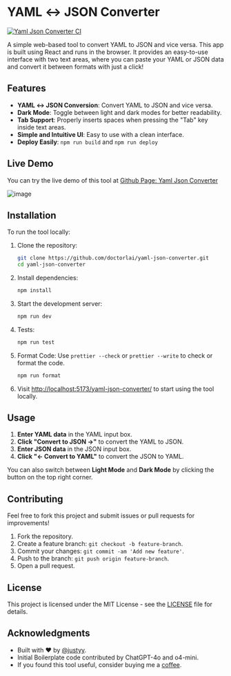 # YAML ↔ JSON Converter
[![Yaml Json Converter CI](https://github.com/DoctorLai/yaml-json-converter/actions/workflows/ci.yaml/badge.svg)](https://github.com/DoctorLai/yaml-json-converter/actions/workflows/ci.yaml)

A simple web-based tool to convert YAML to JSON and vice versa. This app is built using React and runs in the browser. It provides an easy-to-use interface with two text areas, where you can paste your YAML or JSON data and convert it between formats with just a click!

## Features

- **YAML ↔ JSON Conversion**: Convert YAML to JSON and vice versa.
- **Dark Mode**: Toggle between light and dark modes for better readability.
- **Tab Support**: Properly inserts spaces when pressing the "Tab" key inside text areas.
- **Simple and Intuitive UI**: Easy to use with a clean interface.
- **Deploy Easily**: `npm run build` and `npm run deploy`

## Live Demo

You can try the live demo of this tool at [Github Page: Yaml Json Converter](https://doctorlai.github.io/yaml-json-converter/)

![image](https://github.com/user-attachments/assets/86d78642-6da0-4ad4-b4df-46e64c1873d0)

## Installation

To run the tool locally:

1. Clone the repository:
    ```bash
    git clone https://github.com/doctorlai/yaml-json-converter.git
    cd yaml-json-converter
    ```

2. Install dependencies:
    ```bash
    npm install
    ```

3. Start the development server:
    ```bash
    npm run dev
    ```

4. Tests:
    ```bash
    npm run test
    ```

5. Format Code:
    Use `prettier --check` or `prettier --write` to check or format the code.
    ```bash
    npm run format
    ```

6. Visit [http://localhost:5173/yaml-json-converter/](http://localhost:5173/yaml-json-converter/) to start using the tool locally.

## Usage

1. **Enter YAML data** in the YAML input box.
2. **Click "Convert to JSON →"** to convert the YAML to JSON.
3. **Enter JSON data** in the JSON input box.
4. **Click "← Convert to YAML"** to convert the JSON to YAML.

You can also switch between **Light Mode** and **Dark Mode** by clicking the button on the top right corner.

## Contributing

Feel free to fork this project and submit issues or pull requests for improvements!

1. Fork the repository.
2. Create a feature branch: `git checkout -b feature-branch`.
3. Commit your changes: `git commit -am 'Add new feature'`.
4. Push to the branch: `git push origin feature-branch`.
5. Open a pull request.

## License

This project is licensed under the MIT License - see the [LICENSE](LICENSE) file for details.

## Acknowledgments

- Built with ❤️ by [@justyy](https://github.com/doctorlai).
- Initial Boilerplate code contributed by ChatGPT-4o and o4-mini.
- If you found this tool useful, consider buying me a [coffee](https://justyy.com/out/bmc).
